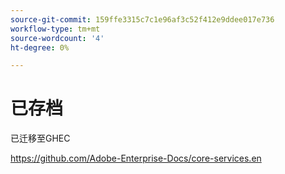 ```yaml
---
source-git-commit: 159ffe3315c7c1e96af3c52f412e9ddee017e736
workflow-type: tm+mt
source-wordcount: '4'
ht-degree: 0%

---
```

# 已存档

已迁移至GHEC

<https://github.com/Adobe-Enterprise-Docs/core-services.en>
